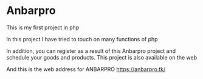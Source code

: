 # Anbarpro
This is my first project in php 

In this project I have tried to touch on many functions of php

In addition, you can register as a result of this Anbarpro project and schedule your goods and products.
This project is also available on the web

And this is the web address for ANBARPRO
https://anbarpro.tk/
